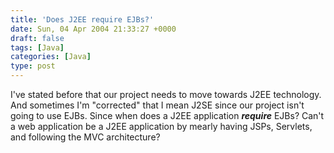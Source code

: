 ```yaml
---
title: 'Does J2EE require EJBs?'
date: Sun, 04 Apr 2004 21:33:27 +0000
draft: false
tags: [Java]
categories: [Java]
type: post
---
```


I've stated before that our project needs to move towards J2EE technology. And sometimes I'm "corrected" that I mean J2SE since our project isn't going to use EJBs. Since when does a J2EE application _**require**_ EJBs? Can't a web application be a J2EE application by mearly having JSPs, Servlets, and following the MVC architecture?